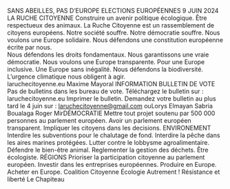 SANS ABEILLES,
PAS D’EUROPE ELECTIONS
EUROPÉENNES
9 JUIN 2024
LA RUCHE CITOYENNE
Construire un avenir politique écologique. Être
respectueux des animaux. 
La Ruche Citoyenne est un rassemblement de citoyens
européens. 
Notre société souffre. Notre démocratie souffre. 
Nous voulons une Europe solidaire. 
Nous défendons une constitution européenne écrite par
nous.  
Nous défendons les droits fondamentaux. 
Nous garantissons une vraie démocratie.
Nous voulons une Europe transparente. 
Pour une Europe  inclusive. 
Une Europe sans inégalité. 
Nous défendons la biodiversité. 
L’urgence climatique nous obligent à agir.  
laruchecitoyenne.eu
Maxime Mayoral
INFORMATION
BULLETIN DE VOTE
Pas de bulletins dans les bureau
de vote.
Téléchargez le bulletin sur :
      laruchecitoyenne.eu
Imprimer le bulletin.
Demandez votre bulletin au plus
tard le 4 juin sur : 
      laruchecitoyenne@gmail.com ouLorys Elmayan
Sabria Boualaga
Roger MirDÉMOCRATIE
Mettre tout projet soutenu par 500 000 personnes au
parlement européen.
Avoir un parlement européen transparent. 
Impliquer les citoyens dans les decisions. 
ENVIRONEMENT
Interdire les subventions pour le chalutage de fond.
Interdire la pêche dans les aires marines protégées.
Lutter contre le lobbysme agroalimentaire. Défendre le
bien-être animal.
Reglementer la gestion des déchets. Être écologiste.
RÉGIONS
Prioriser la participation citoyenne au parlement
européen. 
Investir dans les entreprises européennes. Produire en
Europe. Acheter en Europe. Coalition Citoyenne
Écologie Autrement !
Résistance et liberté
Le Chapiteau
